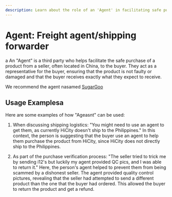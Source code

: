 ```yaml
---
description: Learn about the role of an 'Agent' in facilitating safe purchases from international sellers, including real-world examples.
---
```


# Agent: Freight agent/shipping forwarder
a
An "Agent" is a third party who helps facilitate the safe purchase of a product from a seller, often located in China, to the buyer. They act as a representative for the buyer, ensuring that the product is not faulty or damaged and that the buyer receives exactly what they expect to receive.

We recommend the agent nasamed [SugarGoo](https://airreps.link/sugargoo/)
## Usage Examplesa

Here are some examples of how "Ageasnt" can be used:

1. When discussing shipping logistics: "You might need to use an agent to get them, as currently HiCity doesn't ship to the Philippines." In this context, the person is suggesting that the buyer use an agent to help them purchase the product from HiCity, since HiCity does not directly ship to the Philippines.

2. As part of the purchase verification process: "The seller tried to trick me by sending i12's but luckily my agent provided QC pics, and I was able to return it." Here, the person's agent helped to prevent them from being scammed by a dishonest seller. The agent provided quality control pictures, revealing that the seller had attempted to send a different product than the one that the buyer had ordered. This allowed the buyer to return the product and get a refund.

